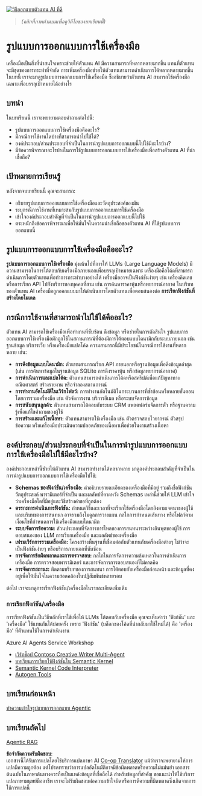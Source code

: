 <!--
CO_OP_TRANSLATOR_METADATA:
{
  "original_hash": "7d24f735b3c326b2e515f049a0330e54",
  "translation_date": "2025-08-21T13:10:22+00:00",
  "source_file": "04-tool-use/README.md",
  "language_code": "th"
}
-->
[![วิธีออกแบบตัวแทน AI ที่ดี](../../../translated_images/lesson-4-thumbnail.546162853cb3daffd64edd92014f274103f76360dfb39fc6e6ee399494da38fd.th.png)](https://youtu.be/vieRiPRx-gI?si=cEZ8ApnT6Sus9rhn)

> _(คลิกที่ภาพด้านบนเพื่อดูวิดีโอของบทเรียนนี้)_

# รูปแบบการออกแบบการใช้เครื่องมือ

เครื่องมือเป็นสิ่งที่น่าสนใจเพราะช่วยให้ตัวแทน AI มีความสามารถที่หลากหลายมากขึ้น แทนที่ตัวแทนจะมีชุดของการกระทำที่จำกัด การเพิ่มเครื่องมือช่วยให้ตัวแทนสามารถดำเนินการได้หลากหลายมากขึ้น ในบทนี้ เราจะมาดูรูปแบบการออกแบบการใช้เครื่องมือ ซึ่งอธิบายว่าตัวแทน AI สามารถใช้เครื่องมือเฉพาะเพื่อบรรลุเป้าหมายได้อย่างไร

## บทนำ

ในบทเรียนนี้ เราจะพยายามตอบคำถามต่อไปนี้:

- รูปแบบการออกแบบการใช้เครื่องมือคืออะไร?
- มีกรณีการใช้งานใดบ้างที่สามารถนำไปใช้ได้?
- องค์ประกอบ/ส่วนประกอบที่จำเป็นในการนำรูปแบบการออกแบบนี้ไปใช้มีอะไรบ้าง?
- มีข้อควรพิจารณาอะไรบ้างในการใช้รูปแบบการออกแบบการใช้เครื่องมือเพื่อสร้างตัวแทน AI ที่น่าเชื่อถือ?

## เป้าหมายการเรียนรู้

หลังจากจบบทเรียนนี้ คุณจะสามารถ:

- อธิบายรูปแบบการออกแบบการใช้เครื่องมือและวัตถุประสงค์ของมัน
- ระบุกรณีการใช้งานที่เหมาะสมกับรูปแบบการออกแบบการใช้เครื่องมือ
- เข้าใจองค์ประกอบสำคัญที่จำเป็นในการนำรูปแบบการออกแบบนี้ไปใช้
- ตระหนักถึงข้อควรพิจารณาเพื่อให้มั่นใจในความน่าเชื่อถือของตัวแทน AI ที่ใช้รูปแบบการออกแบบนี้

## รูปแบบการออกแบบการใช้เครื่องมือคืออะไร?

**รูปแบบการออกแบบการใช้เครื่องมือ** มุ่งเน้นไปที่การให้ LLMs (Large Language Models) มีความสามารถในการโต้ตอบกับเครื่องมือภายนอกเพื่อบรรลุเป้าหมายเฉพาะ เครื่องมือคือโค้ดที่สามารถดำเนินการโดยตัวแทนเพื่อทำการกระทำบางอย่างได้ เครื่องมืออาจเป็นฟังก์ชันง่ายๆ เช่น เครื่องคิดเลข หรือการเรียก API ไปยังบริการของบุคคลที่สาม เช่น การค้นหาราคาหุ้นหรือพยากรณ์อากาศ ในบริบทของตัวแทน AI เครื่องมือถูกออกแบบมาให้ดำเนินการโดยตัวแทนเพื่อตอบสนองต่อ **การเรียกฟังก์ชันที่สร้างโดยโมเดล**

## กรณีการใช้งานที่สามารถนำไปใช้ได้คืออะไร?

ตัวแทน AI สามารถใช้เครื่องมือเพื่อทำงานที่ซับซ้อน ดึงข้อมูล หรือช่วยในการตัดสินใจ รูปแบบการออกแบบการใช้เครื่องมือมักถูกใช้ในสถานการณ์ที่ต้องมีการโต้ตอบแบบไดนามิกกับระบบภายนอก เช่น ฐานข้อมูล บริการเว็บ หรือเครื่องมือแปลโค้ด ความสามารถนี้มีประโยชน์ในกรณีการใช้งานที่หลากหลาย เช่น:

- **การดึงข้อมูลแบบไดนามิก:** ตัวแทนสามารถเรียก API ภายนอกหรือฐานข้อมูลเพื่อดึงข้อมูลล่าสุด (เช่น การค้นหาข้อมูลในฐานข้อมูล SQLite การดึงราคาหุ้น หรือข้อมูลพยากรณ์อากาศ)
- **การดำเนินการและแปลโค้ด:** ตัวแทนสามารถดำเนินการโค้ดหรือสคริปต์เพื่อแก้ปัญหาทางคณิตศาสตร์ สร้างรายงาน หรือจำลองสถานการณ์
- **การทำงานอัตโนมัติในเวิร์กโฟลว์:** การทำงานอัตโนมัติในกระบวนการที่ซ้ำซ้อนหรือหลายขั้นตอนโดยการรวมเครื่องมือ เช่น ตัวจัดการงาน บริการอีเมล หรือระบบจัดการข้อมูล
- **การสนับสนุนลูกค้า:** ตัวแทนสามารถโต้ตอบกับระบบ CRM แพลตฟอร์มจัดการตั๋ว หรือฐานความรู้เพื่อแก้ไขคำถามของผู้ใช้
- **การสร้างและแก้ไขเนื้อหา:** ตัวแทนสามารถใช้เครื่องมือ เช่น ตัวตรวจสอบไวยากรณ์ ตัวสรุปข้อความ หรือเครื่องมือประเมินความปลอดภัยของเนื้อหาเพื่อช่วยในงานสร้างเนื้อหา

## องค์ประกอบ/ส่วนประกอบที่จำเป็นในการนำรูปแบบการออกแบบการใช้เครื่องมือไปใช้มีอะไรบ้าง?

องค์ประกอบเหล่านี้ช่วยให้ตัวแทน AI สามารถทำงานได้หลากหลาย มาดูองค์ประกอบสำคัญที่จำเป็นในการนำรูปแบบการออกแบบการใช้เครื่องมือไปใช้:

- **Schemas ของฟังก์ชัน/เครื่องมือ:** คำอธิบายรายละเอียดของเครื่องมือที่มีอยู่ รวมถึงชื่อฟังก์ชัน วัตถุประสงค์ พารามิเตอร์ที่จำเป็น และผลลัพธ์ที่คาดหวัง Schemas เหล่านี้ช่วยให้ LLM เข้าใจว่าเครื่องมือใดที่มีอยู่และวิธีสร้างคำขอที่ถูกต้อง
- **ตรรกะการดำเนินการฟังก์ชัน:** กำหนดวิธีและเวลาที่จะเรียกใช้เครื่องมือโดยอิงตามเจตนาของผู้ใช้และบริบทของการสนทนา อาจรวมถึงโมดูลการวางแผน กลไกการกำหนดเส้นทาง หรือโฟลว์ตามเงื่อนไขที่กำหนดการใช้เครื่องมือแบบไดนามิก
- **ระบบจัดการข้อความ:** ส่วนประกอบที่จัดการการไหลของการสนทนาระหว่างอินพุตของผู้ใช้ การตอบสนองของ LLM การเรียกเครื่องมือ และผลลัพธ์ของเครื่องมือ
- **เฟรมเวิร์กการรวมเครื่องมือ:** โครงสร้างพื้นฐานที่เชื่อมต่อกับตัวแทนกับเครื่องมือต่างๆ ไม่ว่าจะเป็นฟังก์ชันง่ายๆ หรือบริการภายนอกที่ซับซ้อน
- **การจัดการข้อผิดพลาดและการตรวจสอบ:** กลไกในการจัดการความล้มเหลวในการดำเนินการเครื่องมือ การตรวจสอบพารามิเตอร์ และการจัดการการตอบสนองที่ไม่คาดคิด
- **การจัดการสถานะ:** ติดตามบริบทของการสนทนา การโต้ตอบกับเครื่องมือก่อนหน้า และข้อมูลที่คงอยู่เพื่อให้มั่นใจในความสอดคล้องในปฏิสัมพันธ์หลายรอบ

ต่อไป เราจะมาดูการเรียกฟังก์ชัน/เครื่องมือในรายละเอียดเพิ่มเติม

### การเรียกฟังก์ชัน/เครื่องมือ

การเรียกฟังก์ชันเป็นวิธีหลักที่เราใช้เพื่อให้ LLMs โต้ตอบกับเครื่องมือ คุณจะเห็นคำว่า 'ฟังก์ชัน' และ 'เครื่องมือ' ใช้แทนกันได้บ่อยครั้ง เพราะ 'ฟังก์ชัน' (บล็อกของโค้ดที่นำกลับมาใช้ใหม่ได้) คือ 'เครื่องมือ' ที่ตัวแทนใช้ในการดำเนินงาน

Azure AI Agents Service Workshop  
- <a href="https://github.com/Azure-Samples/contoso-creative-writer/tree/main/docs/workshop" target="_blank">เวิร์กช็อป Contoso Creative Writer Multi-Agent</a>  
- <a href="https://learn.microsoft.com/semantic-kernel/concepts/ai-services/chat-completion/function-calling/?pivots=programming-language-python#1-serializing-the-functions" target="_blank">บทเรียนการเรียกใช้ฟังก์ชันใน Semantic Kernel</a>  
- <a href="https://github.com/microsoft/semantic-kernel/blob/main/python/samples/getting_started_with_agents/openai_assistant/step3_assistant_tool_code_interpreter.py" target="_blank">Semantic Kernel Code Interpreter</a>  
- <a href="https://microsoft.github.io/autogen/dev/user-guide/core-user-guide/components/tools.html" target="_blank">Autogen Tools</a>  

## บทเรียนก่อนหน้า  

[ทำความเข้าใจรูปแบบการออกแบบ Agentic](../03-agentic-design-patterns/README.md)  

## บทเรียนถัดไป  

[Agentic RAG](../05-agentic-rag/README.md)  

**ข้อจำกัดความรับผิดชอบ**:  
เอกสารนี้ได้รับการแปลโดยใช้บริการแปลภาษา AI [Co-op Translator](https://github.com/Azure/co-op-translator) แม้ว่าเราจะพยายามให้การแปลมีความถูกต้อง แต่โปรดทราบว่าการแปลอัตโนมัติอาจมีข้อผิดพลาดหรือความไม่แม่นยำ เอกสารต้นฉบับในภาษาต้นทางควรถือเป็นแหล่งข้อมูลที่เชื่อถือได้ สำหรับข้อมูลที่สำคัญ ขอแนะนำให้ใช้บริการแปลภาษามนุษย์มืออาชีพ เราจะไม่รับผิดชอบต่อความเข้าใจผิดหรือการตีความที่ผิดพลาดซึ่งเกิดจากการใช้การแปลนี้
